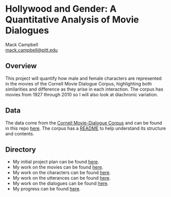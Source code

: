 # Hollywood and Gender: A Quantitative Analysis of Movie Dialogues
Mack Campbell <br>
mack.campbell@pitt.edu

## Overview
This project will quantify how male and female characters are represented in the movies of the Cornell Movie Dialogue Corpus, highlighting both similarities and difference as they arise in each interaction. The corpus has movies from 1927 through 2010 so I will also look at diachronic variation.

## Data
The data come from the [Cornell Movie-Dialogue Corpus](https://convokit.cornell.edu/documentation/movie.html) and can be found in this repo [here](./data). The corpus has a [README](./data/README.txt) to help understand its structure and contents.

## Directory
* My initial project plan can be found [here](./project_plan.md).
* My work on the movies can be found [here](./Movies_Notebook.ipynb).
* My work on the characters can be found [here](./Characters_Notebook.ipynb).
* My work on the utterances can be found [here](./Utterances_Notebook.ipynb).
* My work on the dialogues can be found [here](./Dialogues_Notebook.ipynb).
* My progress can be found [here](./progress_report.md).
